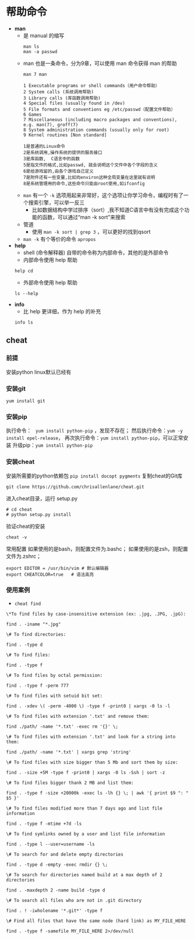 # 帮助命令
* __man__ 
  * 是 manual 的缩写
    ```
    man ls
    man -a passwd
    ```
  * man 也是一条命令，分为9章，可以使用 man 命令获得 man 的帮助
    ```
    man 7 man 
    ```
    ```
    1 Executable programs or shell commands（用户命令帮助） 
    2 System calls (系统调用帮助)  
    3 Library calls (库函数调用帮助)  
    4 Special files (usually found in /dev)  
    5 File formats and conventions eg /etc/passwd（配置文件帮助）  
    6 Games  
    7 Miscellaneous (including macro packages and conventions), e.g. man(7), groff(7)  
    8 System administration commands (usually only for root)  
    9 Kernel routines [Non standard]

    1是普通的Linux命令  
    2是系统调用,操作系统的提供的服务接口 
    3是库函数,  C语言中的函数
    5是指文件的格式,比如passwd, 就会说明这个文件中各个字段的含义  
    6是给游戏留的,由各个游戏自己定义  
    7是附件还有一些变量,比如向environ这种全局变量在这里就有说明  
    8是系统管理用的命令,这些命令只能由root使用,如ifconfig 
    ```
  * ```man``` 有一个 ```-k``` 选项用起来非常好，这个选项让你学习命令，编程时有了一个搜索引擎，可以举一反三
    * 比如数据结构中学过排序（sort）,我不知道C语言中有没有完成这个功能的函数，可以通过“man -k sort”来搜索
  * 管道
    * 使用 ```man -k sort | grep 3``` ，可以更好的找到qsort
  * ```man -k``` 有个等价的命令 ```apropos```
* __help__
    * shell (命令解释器) 自带的命令称为内部命令，其他的是外部命令
    * 内部命令使用 help 帮助
    ```
    help cd
    ```
    * 外部命令使用 help 帮助
    ```
    ls --help
    ```
* __info__
    * 比 help 更详细，作为 help 的补充
    ```
    info ls
    ```

## cheat
### 前提
安装python
linux默认已经有

### 安装git
``` yum install git ```

### 安装pip
执行命令： ``` yum install python-pip``` ，发现不存在；
然后执行命令：``` yum -y install epel-release ```，
再次执行命令：``` yum install python-pip ```，可以正常安装
升级pip：``` yum install python-pip ```

### 安装cheat
安装所需要的python依赖包
``` pip install docopt pygments ``` 
复制cheat的Git库
``` 
git clone https://github.com/chrisallenlane/cheat.git 
```

进入cheat目录，运行 setup.py

``` 
# cd cheat
# python setup.py install
``` 

验证cheat的安装

``` 
cheat -v
``` 

常用配置
如果使用的是bash，则配置文件为.bashc；
如果使用的是zsh，则配置文件为.zshrc；
``` 
export EDITOR = /usr/bin/vim # 默认编辑器
export CHEATCOLOR=true   # 语法高亮
``` 

### 使用案例
* ``` cheat find ``` 
``` 
\*To find files by case-insensitive extension (ex: .jpg, .JPG, .jpG):

find . -iname "*.jpg"

\# To find directories:

find . -type d

\# To find files:

find . -type f

\# To find files by octal permission:

find . -type f -perm 777

\# To find files with setuid bit set:

find . -xdev \( -perm -4000 \) -type f -print0 | xargs -0 ls -l

\# To find files with extension '.txt' and remove them:

find ./path/ -name '*.txt' -exec rm '{}' \;

\# To find files with extension '.txt' and look for a string into them:

find ./path/ -name '*.txt' | xargs grep 'string'

\# To find files with size bigger than 5 Mb and sort them by size:

find . -size +5M -type f -print0 | xargs -0 ls -Ssh | sort -z

\# To find files bigger thank 2 MB and list them:

find . -type f -size +20000k -exec ls -lh {} \; | awk '{ print $9 ": " $5 }'

\# To find files modified more than 7 days ago and list file information

find . -type f -mtime +7d -ls

\# To find symlinks owned by a user and list file information

find . -type l --user=username -ls

\# To search for and delete empty directories

find . -type d -empty -exec rmdir {} \;

\# To search for directories named build at a max depth of 2 directories

find . -maxdepth 2 -name build -type d

\# To search all files who are not in .git directory

find . ! -iwholename '*.git*' -type f

\# Find all files that have the same node (hard link) as MY_FILE_HERE

find . -type f -samefile MY_FILE_HERE 2>/dev/null
``` 
  
